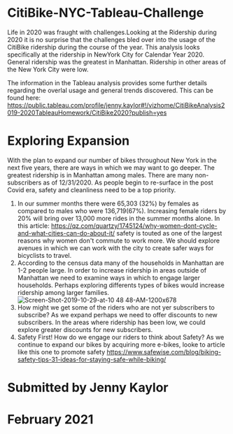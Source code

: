 # CitiBike-NYC-Tableau-Challenge

Life in 2020 was fraught with challenges.Looking at the Ridership during 2020 it is no surprise that the challenges bled over into the usage of the CitiBike ridership during the course of the year. This analysis looks specifically at the ridership in NewYork City for Calendar Year 2020. General ridership was the greatest in Manhattan.  Ridership in other areas of the New York City were low.

The information in the Tableau analysis provides some further details regarding the overlal usage and general trends discovered. This can be found here:  https://public.tableau.com/profile/jenny.kaylor#!/vizhome/CitiBikeAnalysis2019-2020TableauHomework/CitiBike2020?publish=yes

# Exploring Expansion
With the plan to expand our number of bikes throughout New York in the next five years, there are ways in which we may want to go deeper. The greatest ridership is in Manhattan among males. There are many non-subscribers as of 12/31/2020.  As people begin to re-surface in the post Covid era, safety and cleanliness need to be a top priority.

1. In our summer months there were 65,303 (32%) by females as compared to males who were 136,719(67%). Increasing female riders by 20% will bring over 13,000 more rides in the summer months alone. In this article: https://qz.com/quartzy/1745124/why-women-dont-cycle-and-what-cities-can-do-about-it/ safety is touted as one of the largest reasons why women don't commute to work more. We should explore avenues in which we can work with the city to create safer ways for bicyclists to travel.
2. According to the census data many of the households in Manhattan are 1-2 people large. In order to increase ridership in areas outside of Manhattan we need to examine ways in which to engage larger households. Perhaps exploring differents types of bikes would increase ridership among larger families.
![Screen-Shot-2019-10-29-at-10 48 48-AM-1200x678](https://user-images.githubusercontent.com/71193081/109382195-d55b7b00-7893-11eb-8bc0-d3aff6d5e5cb.jpg)
3. How might we get some of the riders who are not yer subscribers to subscribe? As we expand perhaps we need to offer discounts to new subscribers. In the areas where ridership has been low, we could explore greater discounts for new subscribers.
4. Safety First! How do we engage our riders to think about Safety? As we continue to expand our bikes by acquiring more e-bikes, looke to article like this one to promote safety https://www.safewise.com/blog/biking-safety-tips-31-ideas-for-staying-safe-while-biking/

# Submitted by Jenny Kaylor
# February 2021
